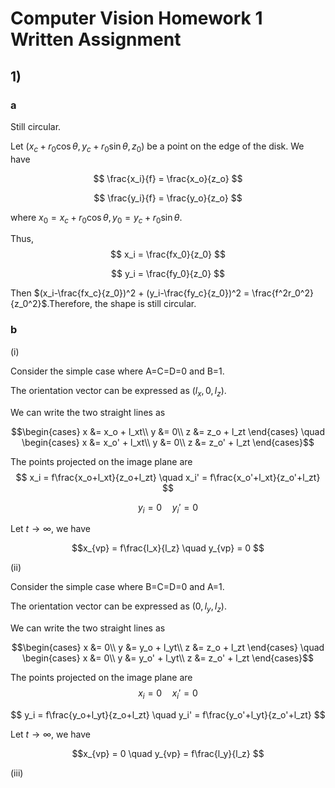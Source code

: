 # Computer Vision Homework 1 Written Assignment

## 1)

### a
Still circular.

Let $(x_c+r_0\cos\theta,y_c+r_0\sin\theta,z_0)$ be a point on the edge of the disk. We have 

$$ \frac{x_i}{f} = \frac{x_o}{z_o} $$

$$ \frac{y_i}{f} = \frac{y_o}{z_o} $$

where $x_0 = x_c+r_0\cos\theta, y_0 = y_c+r_0\sin\theta$.

Thus, 
$$ x_i = \frac{fx_0}{z_0} $$

$$ y_i = \frac{fy_0}{z_0} $$

Then $(x_i-\frac{fx_c}{z_0})^2 + (y_i-\frac{fy_c}{z_0})^2 = \frac{f^2r_0^2}{z_0^2}$.Therefore, the shape is still circular.

### b
(i) 

Consider the simple case where A=C=D=0 and B=1. 

The orientation vector can be expressed as $(l_x,0,l_z)$.

We can write the two straight lines as

$$\begin{cases}
    x &= x_o + l_xt\\
    y &= 0\\
    z &= z_o + l_zt
\end{cases}
\quad
\begin{cases}
    x &= x_o' + l_xt\\
    y &= 0\\
    z &= z_o' + l_zt
\end{cases}$$

The points projected on the image plane are
$$ x_i = f\frac{x_o+l_xt}{z_o+l_zt} \quad x_i' = f\frac{x_o'+l_xt}{z_o'+l_zt} $$

$$ y_i = 0 \quad y_i' = 0 $$

Let $t \to \infty$, we have

$$x_{vp} = f\frac{l_x}{l_z} \quad y_{vp} = 0 $$

(ii)

Consider the simple case where B=C=D=0 and A=1. 

The orientation vector can be expressed as $(0,l_y,l_z)$.

We can write the two straight lines as

$$\begin{cases}
    x &= 0\\
    y &= y_o + l_yt\\
    z &= z_o + l_zt
\end{cases}
\quad
\begin{cases}
    x &= 0\\
    y &= y_o' + l_yt\\
    z &= z_o' + l_zt
\end{cases}$$

The points projected on the image plane are
$$ x_i = 0 \quad x_i' = 0 $$

$$ y_i = f\frac{y_o+l_yt}{z_o+l_zt} \quad y_i' = f\frac{y_o'+l_yt}{z_o'+l_zt} $$

Let $t \to \infty$, we have

$$x_{vp} = 0 \quad y_{vp} = f\frac{l_y}{l_z} $$

(iii)
